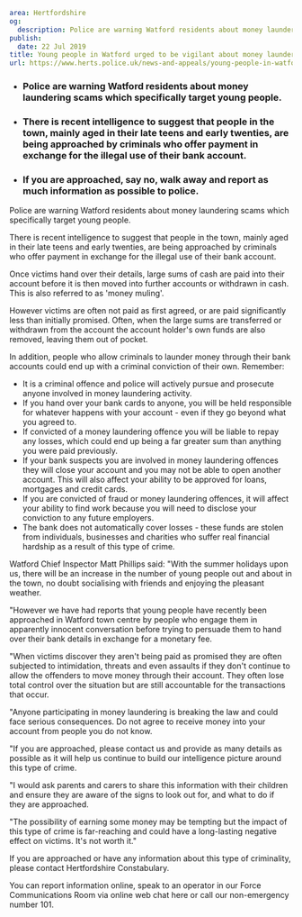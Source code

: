 ```yaml
area: Hertfordshire
og:
  description: Police are warning Watford residents about money laundering scams which specifically target young people.
publish:
  date: 22 Jul 2019
title: Young people in Watford urged to be vigilant about money laundering scams
url: https://www.herts.police.uk/news-and-appeals/young-people-in-watford-urged-to-be-vigilant-about-money-laundering-scams-0522c
```

* ### Police are warning Watford residents about money laundering scams which specifically target young people.

 * ### There is recent intelligence to suggest that people in the town, mainly aged in their late teens and early twenties, are being approached by criminals who offer payment in exchange for the illegal use of their bank account.

 * ### If you are approached, say no, walk away and report as much information as possible to police.

Police are warning Watford residents about money laundering scams which specifically target young people.

There is recent intelligence to suggest that people in the town, mainly aged in their late teens and early twenties, are being approached by criminals who offer payment in exchange for the illegal use of their bank account.

Once victims hand over their details, large sums of cash are paid into their account before it is then moved into further accounts or withdrawn in cash. This is also referred to as 'money muling'.

However victims are often not paid as first agreed, or are paid significantly less than initially promised. Often, when the large sums are transferred or withdrawn from the account the account holder's own funds are also removed, leaving them out of pocket.

In addition, people who allow criminals to launder money through their bank accounts could end up with a criminal conviction of their own. Remember:

 * It is a criminal offence and police will actively pursue and prosecute anyone involved in money laundering activity.
 * If you hand over your bank cards to anyone, you will be held responsible for whatever happens with your account - even if they go beyond what you agreed to.
 * If convicted of a money laundering offence you will be liable to repay any losses, which could end up being a far greater sum than anything you were paid previously.
 * If your bank suspects you are involved in money laundering offences they will close your account and you may not be able to open another account. This will also affect your ability to be approved for loans, mortgages and credit cards.
 * If you are convicted of fraud or money laundering offences, it will affect your ability to find work because you will need to disclose your conviction to any future employers.
 * The bank does not automatically cover losses - these funds are stolen from individuals, businesses and charities who suffer real financial hardship as a result of this type of crime.

Watford Chief Inspector Matt Phillips said: "With the summer holidays upon us, there will be an increase in the number of young people out and about in the town, no doubt socialising with friends and enjoying the pleasant weather.

"However we have had reports that young people have recently been approached in Watford town centre by people who engage them in apparently innocent conversation before trying to persuade them to hand over their bank details in exchange for a monetary fee.

"When victims discover they aren't being paid as promised they are often subjected to intimidation, threats and even assaults if they don't continue to allow the offenders to move money through their account. They often lose total control over the situation but are still accountable for the transactions that occur.

"Anyone participating in money laundering is breaking the law and could face serious consequences. Do not agree to receive money into your account from people you do not know.

"If you are approached, please contact us and provide as many details as possible as it will help us continue to build our intelligence picture around this type of crime.

"I would ask parents and carers to share this information with their children and ensure they are aware of the signs to look out for, and what to do if they are approached.

"The possibility of earning some money may be tempting but the impact of this type of crime is far-reaching and could have a long-lasting negative effect on victims. It's not worth it."

If you are approached or have any information about this type of criminality, please contact Hertfordshire Constabulary.

You can report information online, speak to an operator in our Force Communications Room via online web chat here or call our non-emergency number 101.
